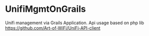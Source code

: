 # UnifiMgmtOnGrails

Unifi management via Grails Application. Api usage based on php lib https://github.com/Art-of-WiFi/UniFi-API-client
 
